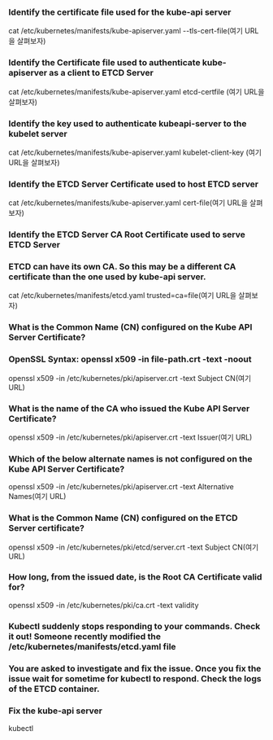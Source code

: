 ### Identify the certificate file used for the kube-api server
cat /etc/kubernetes/manifests/kube-apiserver.yaml
 --tls-cert-file(여기 URL을 살펴보자)

 ### Identify the Certificate file used to authenticate kube-apiserver as a client to ETCD Server
cat /etc/kubernetes/manifests/kube-apiserver.yaml
 etcd-certfile (여기 URL을 살펴보자)

### Identify the key used to authenticate kubeapi-server to the kubelet server
cat /etc/kubernetes/manifests/kube-apiserver.yaml
 kubelet-client-key (여기 URL을 살펴보자)

### Identify the ETCD Server Certificate used to host ETCD server
cat /etc/kubernetes/manifests/kube-apiserver.yaml
cert-file(여기 URL을 살펴보자)

### Identify the ETCD Server CA Root Certificate used to serve ETCD Server
### ETCD can have its own CA. So this may be a different CA certificate than the one used by kube-api server.
cat /etc/kubernetes/manifests/etcd.yaml 
trusted=ca=file(여기 URL을 살펴보자)

### What is the Common Name (CN) configured on the Kube API Server Certificate?
### OpenSSL Syntax: openssl x509 -in file-path.crt -text -noout
openssl x509 -in /etc/kubernetes/pki/apiserver.crt -text
Subject CN(여기 URL)

### What is the name of the CA who issued the Kube API Server Certificate?
openssl x509 -in /etc/kubernetes/pki/apiserver.crt -text
Issuer(여기 URL)

### Which of the below alternate names is not configured on the Kube API Server Certificate?
openssl x509 -in /etc/kubernetes/pki/apiserver.crt -text
Alternative Names(여기 URL)

### What is the Common Name (CN) configured on the ETCD Server certificate?
openssl x509 -in /etc/kubernetes/pki/etcd/server.crt -text
Subject CN(여기 URL)

### How long, from the issued date, is the Root CA Certificate valid for?
openssl x509 -in /etc/kubernetes/pki/ca.crt -text
validity 

### Kubectl suddenly stops responding to your commands. Check it out! Someone recently modified the /etc/kubernetes/manifests/etcd.yaml file
### You are asked to investigate and fix the issue. Once you fix the issue wait for sometime for kubectl to respond. Check the logs of the ETCD container.
### Fix the kube-api server

kubectl 
